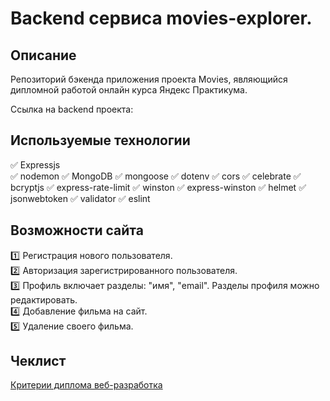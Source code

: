 # Backend сервиса movies-explorer.

## Описание
Репозиторий бэкенда приложения проекта Movies, являющийся дипломной работой онлайн курса Яндекс Практикума.

Ссылка на backend проекта:

## Используемые технологии
:white_check_mark: Expressjs    
:white_check_mark: nodemon
:white_check_mark: MongoDB
:white_check_mark: mongoose
:white_check_mark: dotenv
:white_check_mark: cors
:white_check_mark: celebrate
:white_check_mark: bcryptjs
:white_check_mark: express-rate-limit
:white_check_mark: winston
:white_check_mark: express-winston
:white_check_mark: helmet
:white_check_mark: jsonwebtoken
:white_check_mark: validator
:white_check_mark: eslint

## Возможности сайта
:one: Регистрация нового пользователя.    
:two: Авторизация зарегистрированного пользователя.    
:three: Профиль включает разделы: "имя", "email". Разделы профиля можно редактировать.    
:four: Добавление фильма на сайт.    
:five: Удаление своего фильма.

## Чеклист

[Критерии диплома веб-разработка](https://code.s3.yandex.net/web-developer/static/new-program/web-diploma-criteria-2.0/index.html) 
